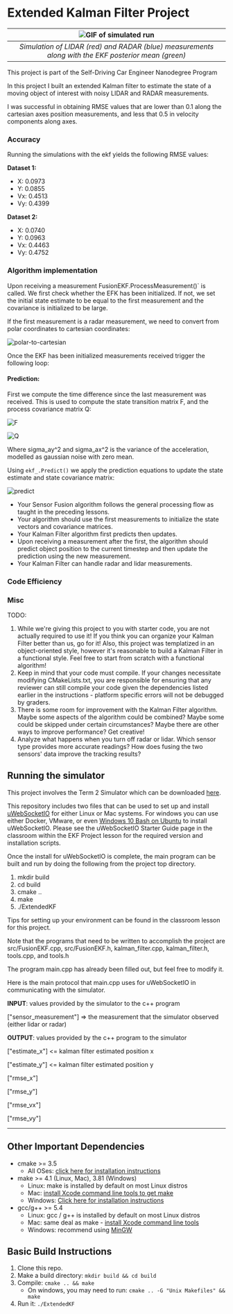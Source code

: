 # Extended Kalman Filter Project

| ![GIF of simulated run](ekf-simulator-run.gif "Simulated EKF using Laser and Radar") |
|:--:| 
| *Simulation of LIDAR (red) and RADAR (blue) measurements along with the EKF posterior mean (green)* |

This project is part of the Self-Driving Car Engineer Nanodegree Program

In this project I built an extended Kalman filter to estimate the state of a moving object of interest with noisy LIDAR and RADAR measurements. 

I was successful in obtaining RMSE values that are lower than 0.1 along the cartesian axes position measurements, and less that 0.5 in velocity components along axes. 

### Accuracy

Running the simulations with the ekf yields the following RMSE values:

**Dataset 1:**
* X: 0.0973
* Y: 0.0855
* Vx: 0.4513
* Vy: 0.4399

**Dataset 2:**
* X: 0.0740
* Y: 0.0963
* Vx: 0.4463
* Vy: 0.4752


### Algorithm implementation

Upon receiving a measurement FusionEKF.ProcessMeasurement()` is called. We first check whether the EFK has been initialized. If not, we set the initial state estimate to be equal to the first measurement and the covariance is initialized to be large. 

If the first measurement is a radar measurement, we need to convert from polar coordinates to cartesian coordinates: 

![polar-to-cartesian](polar-to-cartesian.png "Equation to convert polar coordinated to cartesian")

Once the EKF has been initialized measurements received trigger the following loop: 

#### Prediction:
First we compute the time difference since the last measurement was received. This is used to compute the state transition matrix F, and the process covariance matrix Q:

![F](F.png "Computing state transition matrix F")

![Q](Q.png "Computing process covariance matrix Q")

Where sigma_ay^2 and sigma_ax^2 is the variance of the acceleration, modelled as gaussian noise with zero mean.

Using `ekf_.Predict()` we apply the prediction equations to update the state estimate and state covariance matrix:

![predict](predict.png "Prediction equation")

* Your Sensor Fusion algorithm follows the general processing flow as taught in the preceding lessons.
* Your algorithm should use the first measurements to initialize the state vectors and covariance matrices.
* Your Kalman Filter algorithm first predicts then updates.
* Upon receiving a measurement after the first, the algorithm should predict object position to the current timestep and then update the prediction using the new measurement.
* Your Kalman Filter can handle radar and lidar measurements.

### Code Efficiency

### Misc

TODO:
1. While we're giving this project to you with starter code, you are not actually required to use it! If you think you can organize your Kalman Filter better than us, go for it! Also, this project was templatized in an object-oriented style, however it's reasonable to build a Kalman Filter in a functional style. Feel free to start from scratch with a functional algorithm!
2. Keep in mind that your code must compile. If your changes necessitate modifying CMakeLists.txt, you are responsible for ensuring that any reviewer can still compile your code given the dependencies listed earlier in the instructions - platform specific errors will not be debugged by graders.
3. There is some room for improvement with the Kalman Filter algorithm. Maybe some aspects of the algorithm could be combined? Maybe some could be skipped under certain circumstances? Maybe there are other ways to improve performance? Get creative!
4. Analyze what happens when you turn off radar or lidar. Which sensor type provides more accurate readings? How does fusing the two sensors' data improve the tracking results?

## Running the simulator

This project involves the Term 2 Simulator which can be downloaded [here](https://github.com/udacity/self-driving-car-sim/releases).

This repository includes two files that can be used to set up and install [uWebSocketIO](https://github.com/uWebSockets/uWebSockets) for either Linux or Mac systems. For windows you can use either Docker, VMware, or even [Windows 10 Bash on Ubuntu](https://www.howtogeek.com/249966/how-to-install-and-use-the-linux-bash-shell-on-windows-10/) to install uWebSocketIO. Please see the uWebSocketIO Starter Guide page in the classroom within the EKF Project lesson for the required version and installation scripts.

Once the install for uWebSocketIO is complete, the main program can be built and run by doing the following from the project top directory.

1. mkdir build
2. cd build
3. cmake ..
4. make
5. ./ExtendedKF

Tips for setting up your environment can be found in the classroom lesson for this project.

Note that the programs that need to be written to accomplish the project are src/FusionEKF.cpp, src/FusionEKF.h, kalman_filter.cpp, kalman_filter.h, tools.cpp, and tools.h

The program main.cpp has already been filled out, but feel free to modify it.

Here is the main protocol that main.cpp uses for uWebSocketIO in communicating with the simulator.


**INPUT**: values provided by the simulator to the c++ program

["sensor_measurement"] => the measurement that the simulator observed (either lidar or radar)


**OUTPUT**: values provided by the c++ program to the simulator

["estimate_x"] <= kalman filter estimated position x

["estimate_y"] <= kalman filter estimated position y

["rmse_x"]

["rmse_y"]

["rmse_vx"]

["rmse_vy"]

---

## Other Important Dependencies

* cmake >= 3.5
  * All OSes: [click here for installation instructions](https://cmake.org/install/)
* make >= 4.1 (Linux, Mac), 3.81 (Windows)
  * Linux: make is installed by default on most Linux distros
  * Mac: [install Xcode command line tools to get make](https://developer.apple.com/xcode/features/)
  * Windows: [Click here for installation instructions](http://gnuwin32.sourceforge.net/packages/make.htm)
* gcc/g++ >= 5.4
  * Linux: gcc / g++ is installed by default on most Linux distros
  * Mac: same deal as make - [install Xcode command line tools](https://developer.apple.com/xcode/features/)
  * Windows: recommend using [MinGW](http://www.mingw.org/)

## Basic Build Instructions

1. Clone this repo.
2. Make a build directory: `mkdir build && cd build`
3. Compile: `cmake .. && make` 
   * On windows, you may need to run: `cmake .. -G "Unix Makefiles" && make`
4. Run it: `./ExtendedKF `



